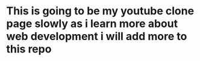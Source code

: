# This is going to be my youtube clone page slowly as i learn more about web development i will add more to this repo 